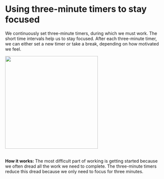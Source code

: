 # Using three-minute timers to stay focused  

We continuously set three-minute timers, during which we must work. The short time intervals help us to stay focused. After each three-minute timer, we can either set a new timer or take a break, depending on how motivated we feel.  

<img src="https://github.com/maximilian-ho/articles/assets/94465856/5348e115-ff63-4a76-ac3d-f95890b04486" width="300">
<br><br>

**How it works:** The most difficult part of working is getting started because we often dread all the work we need to complete. The three-minute timers reduce this dread because we only need to focus for three minutes.  
